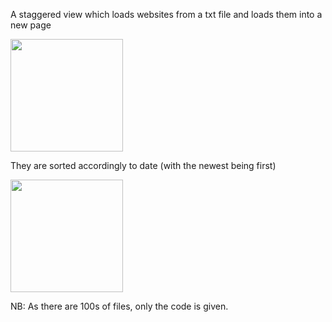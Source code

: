 A staggered view which loads websites from a txt file and loads them into a new page

<img src="https://user-images.githubusercontent.com/64910289/125172212-38fa9b00-e1da-11eb-9f8b-389668ccb434.jpg" width="180">

They are sorted accordingly to date (with the newest being first)

<img src="https://user-images.githubusercontent.com/64910289/125172208-35ffaa80-e1da-11eb-99f5-b0ba373966eb.jpg" width="180">

NB: As there are 100s of files, only the code is given.
